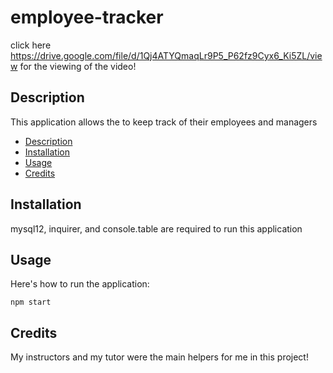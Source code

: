 # employee-tracker

click here https://drive.google.com/file/d/1Qj4ATYQmaqLr9P5_P62fz9Cyx6_Ki5ZL/view for the viewing of the video!

## Description

This application allows the to keep track of their employees and managers

* [Description](#description)
* [Installation](#installation)
* [Usage](#usage)
* [Credits](#credits)


## Installation

mysql12, inquirer, and console.table are required to run this application

## Usage

Here's how to run the application:

```
npm start
```

## Credits

My instructors and my tutor were the main helpers for me in this project!
